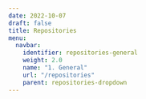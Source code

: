 ```yaml
---
date: 2022-10-07
draft: false
title: Repositories
menu:
  navbar:
    identifier: repositories-general
    weight: 2.0
    name: "1. General"
    url: "/repositories"
    parent: repositories-dropdown
---
```



